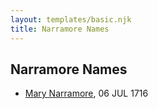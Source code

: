 ```yaml
---
layout: templates/basic.njk
title: Narramore Names
---
```

## Narramore Names
- [Mary Narramore](/people/3/34713515), 06 JUL 1716